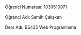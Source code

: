 Öğrenci Numarası: 1030510071 <br /> <br />
Öğrenci Adı: Semih Çalışkan <br /> <br />
Ders Adı: BS435 Web Programlama

